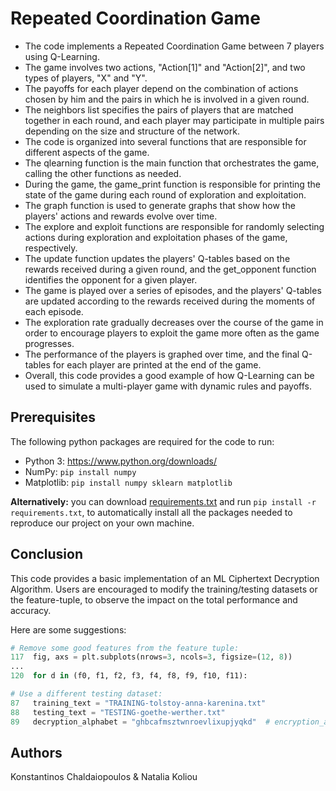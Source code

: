 # Repeated Coordination Game

* The code implements a Repeated Coordination Game between 7 players using Q-Learning.
* The game involves two actions, "Action[1]" and "Action[2]", and two types of players, "X" and "Y".
* The payoffs for each player depend on the combination of actions chosen by him and the pairs in which he is involved in a given round.
* The neighbors list specifies the pairs of players that are matched together in each round, and each player may participate in multiple pairs depending on the size and structure of the network.
* The code is organized into several functions that are responsible for different aspects of the game.
* The qlearning function is the main function that orchestrates the game, calling the other functions as needed.
* During the game, the game_print function is responsible for printing the state of the game during each round of exploration and exploitation.
* The graph function is used to generate graphs that show how the players' actions and rewards evolve over time.
* The explore and exploit functions are responsible for randomly selecting actions during exploration and exploitation phases of the game, respectively.
* The update function updates the players' Q-tables based on the rewards received during a given round, and the get_opponent function identifies the opponent for a given player.
* The game is played over a series of episodes, and the players' Q-tables are updated according to the rewards received during the moments of each episode.
* The exploration rate gradually decreases over the course of the game in order to encourage players to exploit the game more often as the game progresses.
* The performance of the players is graphed over time, and the final Q-tables for each player are printed at the end of the game.
* Overall, this code provides a good example of how Q-Learning can be used to simulate a multi-player game with dynamic rules and payoffs.


## Prerequisites
The following python packages are required for the code to run:
* Python 3: https://www.python.org/downloads/
* NumPy: ```pip install numpy```
* Matplotlib: ```pip install numpy sklearn matplotlib```

**Alternatively:** you can download [requirements.txt](https://github.com/nataliakoliou/Repeated-Coordination-Game/blob/main/requirements.txt) and run ```pip install -r requirements.txt```, to automatically install all the packages needed to reproduce our project on your own machine.

## Conclusion
This code provides a basic implementation of an ML Ciphertext Decryption Algorithm. Users are encouraged to modify the training/testing datasets or the feature-tuple, to observe the impact on the total performance and accuracy.

Here are some suggestions:
```python
# Remove some good features from the feature tuple:
117  fig, axs = plt.subplots(nrows=3, ncols=3, figsize=(12, 8))
...
120  for d in (f0, f1, f2, f3, f4, f8, f9, f10, f11):
```

```python
# Use a different testing dataset:
87   training_text = "TRAINING-tolstoy-anna-karenina.txt"
88   testing_text = "TESTING-goethe-werther.txt"
89   decryption_alphabet = "ghbcafmsztwnroevlixupjyqkd"  # encryption_alphabet = "ecdzofabrvyqglnuxmhjtpkswi"
```

## Authors
Konstantinos Chaldaiopoulos & Natalia Koliou
